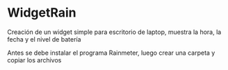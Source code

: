 # WidgetRain
Creación de un widget simple para escritorio de laptop, muestra la hora, la fecha y el nivel de batería

Antes se debe instalar el programa Rainmeter, luego crear una carpeta y copiar los archivos